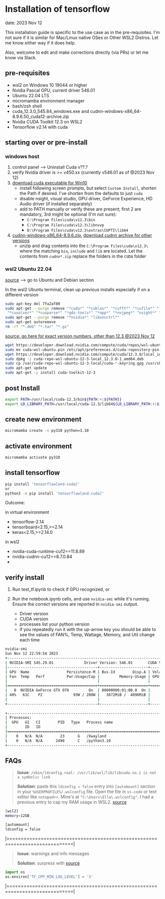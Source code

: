 # Installation of tensorflow

date: 2023 Nov 12

This installation guide is specific to the use case as in the pre-requisites. I'm not sure if it is similar for Mac/Linux native OSes or Other WSL2 Distros. Let me know either way if it does help.

Also, welcome to edit and make corrections directly (via PRs) or let me know via Slack.


## pre-requisites
- wsl2 on Windows 10 19044 or higher
- Nvidia Pascal GPU, current driver 546.01
- Ubuntu 22.04 LTS
- micromamba environment manager
- bash/zsh shell
- cuda_12.3.0_545.84_windows.exe and cudnn-windows-x86_64-8.9.6.50_cuda12-archive.zip 
- Nvidia CUDA Toolkit 12.3 on WSL2
- Tensorflow v2.14 with cuda


## starting over or pre-install

### windows host

1. control panel --> Uninstall Cuda v??.?
2. verify Nvidia driver is >= v450.xx (currently v546.01 as of @2023 Nov 12)
3. [download cuda executable for Win10](https://developer.nvidia.com/cuda-downloads?target_os=Windows&target_arch=x86_64&target_version=10&target_type=exe_local)
   - install following screen prompts, but select `Custom Install`, shorten the Path if desired. I've shorten from the defaults to just `cuda`
   - disable nsight, visual studio, GPU driver, GeForce Experience, HD Audio driver (if installed separately)
   - add to PATH manually or verify these are present; first 2 are mandatory, 3rd might be optional (I'm not sure):
     - `C:\Program Files\cuda\v12.3\bin`
     - `C:\Program Files\cuda\v12.3\libnvvp`
     - `D:\Program Files\cuda\v12.3\extras\CUPTI\lib64`
4. [cudnn-windows-x86_64-8.9.6.zip](https://developer.nvidia.com/downloads/compute/cudnn/secure/8.9.6/local_installers/12.x/cudnn-windows-x86_64-8.9.6.50_cuda12-archive.zip/), [download cudnn archive for other versions](https://developer.nvidia.com/rdp/cudnn-archive)
   - unzip and drag contents into the `C:\Program Files\cuda\v12.3\` where the matching `bin`, `include` and `lib` are located. Let the contents from `cudnn*.zip` replace the folders in the `CUDA` folder

### wsl2 Ubuntu 22.04

[source](https://docs.nvidia.com/cuda/cuda-installation-guide-linux/index.html#removing-cuda-toolkit-and-driver) --> go to Ubuntu and Debian section

In the wsl2 Ubuntu terminal, clean up previous installs especially if on a different version
```bash
sudo apt-key del 7fa2af80
sudo apt-get --purge remove "*cuda*" "*cublas*" "*cufft*" "*cufile*" "*curand*" \
 "*cusolver*" "*cusparse*" "*gds-tools*" "*npp*" "*nvjpeg*" "nsight*" "*nvvm*"
sudo apt-get --purge remove "*nvidia*" "libxnvctrl*"
sudo apt-get autoremove
rm -rf "*.deb" "*.tar" "*.gz"
```

[source: go here for exact version numbers, other than 12.3 @2023 Nov 12](https://developer.download.nvidia.com/compute/cuda/repos/wsl-ubuntu/x86_64/)
```bash
wget https://developer.download.nvidia.com/compute/cuda/repos/wsl-ubuntu/x86_64/cuda-wsl-ubuntu.pin
sudo mv cuda-wsl-ubuntu.pin /etc/apt/preferences.d/cuda-repository-pin-600
wget https://developer.download.nvidia.com/compute/cuda/12.3.0/local_installers/cuda-repo-wsl-ubuntu-12-3-local_12.3.0-1_amd64.deb
sudo dpkg -i cuda-repo-wsl-ubuntu-12-3-local_12.3.0-1_amd64.deb
sudo cp /var/cuda-repo-wsl-ubuntu-12-3-local/cuda-*-keyring.gpg /usr/share/keyrings/
sudo apt-get update
sudo apt-get -y install cuda-toolkit-12-3
```


## post Install

```bash
export PATH=/usr/local/cuda-12.3/bin${PATH:+:${PATH}}
export LD_LIBRARY_PATH=/usr/local/cuda-12.3/lib64${LD_LIBRARY_PATH:+:${LD_LIBRARY_PATH}}
```


## create new environment

```bash
micromamba create -n py310 python=3.10
```

## activate environment

```bash
micromamba activate py310
```

## install tensorflow

```bash
pip install 'tensorflow[and-cuda]'
or
python3 -m pip install 'tensorflow[and-cuda]'
```

Outcome:

in virtual environment
- tensorflow-2.14
- tensorboard<2.15,>=2.14
- keras<2.15,>=2.14.0

in wsl2
- nvidia-cuda-runtime-cu12==11.8.89
- nvidia-cudnn-cu12==8.7.0.84
- 



## verify install

1. Run test_tf.ipynb to check if GPU recognized, or
2. Run the notebook.ipynb cells, and use `nvidia-smi` while it's running. Ensure the correct versions are reported in `nvidia-smi` output.

   - Driver version
   - CUDA version
   - processes list your python version
   - if you repeatedly run it with the up-arrow key<ENTER> you should be able to see the values of FAN%, Temp, Wattage, Memory, and Util change each time


```bash
nvidia-smi                                            
Sun Nov 12 22:59:54 2023       
+---------------------------------------------------------------------------------------+
| NVIDIA-SMI 545.29.01              Driver Version: 546.01       CUDA Version: 12.3     |
|-----------------------------------------+----------------------+----------------------+
| GPU  Name                 Persistence-M | Bus-Id        Disp.A | Volatile Uncorr. ECC |
| Fan  Temp   Perf          Pwr:Usage/Cap |         Memory-Usage | GPU-Util  Compute M. |
|                                         |                      |               MIG M. |
|=========================================+======================+======================|
|   0  NVIDIA GeForce GTX 970         On  | 00000000:01:00.0  On |                  N/A |
| 40%   61C    P2              93W / 200W |   3872MiB /  4096MiB |     54%      Default |
|                                         |                      |                  N/A |
+-----------------------------------------+----------------------+----------------------+
                                                                                         
+---------------------------------------------------------------------------------------+
| Processes:                                                                            |
|  GPU   GI   CI        PID   Type   Process name                            GPU Memory |
|        ID   ID                                                             Usage      |
|=======================================================================================|
|    0   N/A  N/A        23      G   /Xwayland                                 N/A      |
|    0   N/A  N/A      2490      C   /python3.10                               N/A      |
+---------------------------------------------------------------------------------------+
```

## FAQs

> **Issue**: `/sbin/ldconfig.real: /usr/lib/wsl/lib/libcuda.so.1 is not a symbolic link`
> 
> **Solution**: paste this `ldconfig = false` entry into `[automount]` section in your `%USERPROFILE%/.wslconfig` file. Open the file in `vs-code` or text editor like `notepad++`. Mine's at `"C:\Users\Ella\.wslconfig"`. I had a previous entry to cap my RAM usage in WSL2.
> [source](https://github.com/microsoft/WSL/issues/5548#issuecomment-724674428)

```bash
[wsl2] 
memory=12GB

[automount]
ldconfig = false
```

|=============================================================================|

> **Issue**: warnings and info messages
> 
> **Solution**: surpress with 
> [source](https://stackoverflow.com/questions/35911252/disable-tensorflow-debugging-information)

```python
import os  
os.environ['TF_CPP_MIN_LOG_LEVEL'] = '3'
```

|=============================================================================|
